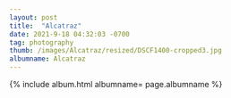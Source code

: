 ```yaml
---
layout: post
title:  "Alcatraz"
date: 2021-9-18 04:32:03 -0700
tag: photography
thumb: /images/Alcatraz/resized/DSCF1400-cropped3.jpg
albumname: Alcatraz
---
```



<div class='wrapper-blog'>
{% include album.html albumname= page.albumname %}
</div>